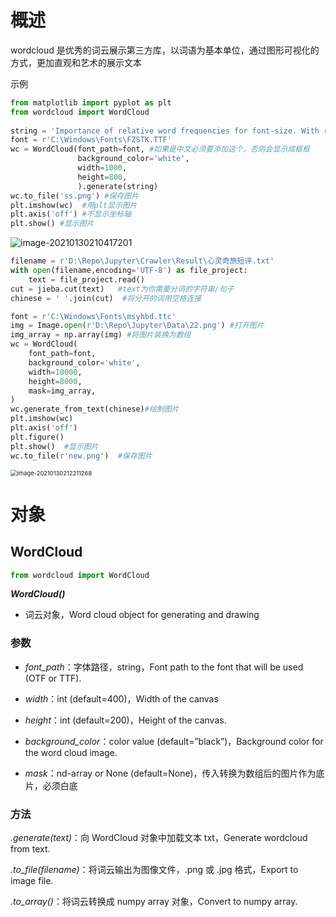 # 概述

wordcloud 是优秀的词云展示第三方库，以词语为基本单位，通过图形可视化的方式，更加直观和艺术的展示文本

示例

```python
from matplotlib import pyplot as plt
from wordcloud import WordCloud
 
string = 'Importance of relative word frequencies for font-size. With relative_scaling=0, only word-ranks are considered. With relative_scaling=1, a word that is twice as frequent will have twice the size. If you want to consider the word frequencies and not only their rank, relative_scaling around .5 often looks good.'
font = r'C:\Windows\Fonts\FZSTK.TTF'
wc = WordCloud(font_path=font, #如果是中文必须要添加这个，否则会显示成框框
               background_color='white',
               width=1000,
               height=800,
               ).generate(string)
wc.to_file('ss.png') #保存图片
plt.imshow(wc)  #用plt显示图片
plt.axis('off') #不显示坐标轴
plt.show() #显示图片
```

![image-20210130210417201](http://image.trouvaille0198.top/image-20210130210417201.png)

```python
filename = r'D:\Repo\Jupyter\Crawler\Result\心灵奇旅短评.txt'
with open(filename,encoding='UTF-8') as file_project:
    text = file_project.read()
cut = jieba.cut(text)   #text为你需要分词的字符串/句子
chinese = ' '.join(cut)  #将分开的词用空格连接

font = r'C:\Windows\Fonts\msyhbd.ttc'
img = Image.open(r'D:\Repo\Jupyter\Data\22.png') #打开图片
img_array = np.array(img) #将图片装换为数组
wc = WordCloud(
    font_path=font,
    background_color='white',
    width=10000,
    height=8000,
    mask=img_array,
)
wc.generate_from_text(chinese)#绘制图片
plt.imshow(wc)
plt.axis('off')
plt.figure()
plt.show()  #显示图片
wc.to_file(r'new.png')  #保存图片
```

<img src="http://image.trouvaille0198.top/image-20210130212211268.png" alt="image-20210130212211268" style="zoom:67%;" />

# 对象

## WordCloud

```python
from wordcloud import WordCloud
```

***WordCloud()***

- 词云对象，Word cloud object for generating and drawing

### 参数

- *font_path*：字体路径，string，Font path to the font that will be used (OTF or TTF). 

- *width*：int (default=400)，Width of the canvas
- *height*：int (default=200)，Height of the canvas.
- *background_color*：color value (default=”black”)，Background color for the word cloud image.
- *mask*：nd-array or None (default=None)，传入转换为数组后的图片作为底片，必须白底

### 方法

*.generate(text)*：向 WordCloud 对象中加载文本 txt，Generate wordcloud from text.

*.to_file(filename)*：将词云输出为图像文件，.png 或 .jpg 格式，Export to image file.

*.to_array()*：将词云转换成 numpy array 对象，Convert to numpy array.